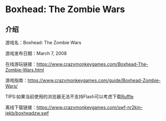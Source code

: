 # Boxhead: The Zombie Wars

## 介绍

游戏名：Boxhead: The Zombie Wars

游戏发布日期：March 7, 2008

在线游玩链接：https://www.crazymonkeygames.com/Boxhead-The-Zombie-Wars.html

游戏指南：https://www.crazymonkeygames.com/guide/Boxhead-Zombie-Wars/

TIPS:如果当前使用的浏览器无法不支持Flash可以考虑下载[Ruffle](https://ruffle.rs/)

离线下载链接：https://www.crazymonkeygames.com/swf-nr2kjn-jekb/boxheadzw.swf

